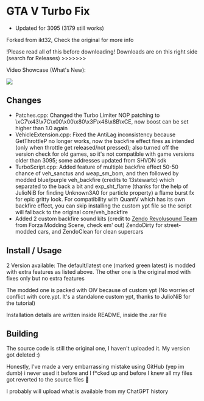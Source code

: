 GTA V Turbo Fix
=====================
- Updated for 3095 (3179 still works)

Forked from ikt32, Check the original for more info

!Please read all of this before downloading!   Downloads are on this right side (search for Releases)  >>>>>>>

Video Showcase (What's New):

[![](https://media.giphy.com/media/v1.Y2lkPTc5MGI3NjExdmsxczdmMzhodmZud21kMXBvdGhqbnVraXk0aG0xdWw3djl1NzA5eCZlcD12MV9pbnRlcm5hbF9naWZfYnlfaWQmY3Q9Zw/kXhwmtMZ4EKzGCqvHf/giphy.gif)](http://www.youtube.com/watch?v=kEQCRlDJv-w "Click to play on Youtube.com")


## Changes
- Patches.cpp: Changed the Turbo Limiter NOP patching to \xC7\x43\x7C\x00\x00\x80\x3F\x48\x8B\xCE, now boost can be set higher than 1.0 again
- VehicleExtension.cpp: Fixed the AntiLag inconsistency because GetThrottleP no longer works, now the backfire effect fires as intended (only when throttle get released/not pressed);
  also turned off the version check for old games, so it's not compatible with game versions older than 3095; some addresses updated from SHVDN sdk
- TurboScript.cpp: Added feature of multiple backfire effect 50-50 chance of veh_sanctus and weap_sm_bom,
  and then followed by modded blue/purple veh_backfire (credits to 13stewartc) which separated to the back a bit
  and exp_sht_flame (thanks for the help of JulioNiB for finding Unknown3A0 for particle property) a flame burst fx for epic gritty look. 
  For compatibility with QuantV which has its own backfire effect, you can skip installing the custom ypt file so the script will fallback to the original core/veh_backfire
- Added 2 custom backfire sound kits (credit to [Zendo Revolusound Team](https://www.nexusmods.com/forzahorizon5/mods/86) from Forza Modding Scene, check em' out)
  ZendoDirty for street-modded cars, and ZendoClean for clean supercars

## Install / Usage

2 Version available: The default/latest one (marked green latest) is modded with extra features as listed above. The other one is the original mod with fixes only but no extra features

The modded one is packed with OIV because of custom ypt
(No worries of conflict with core.ypt. It's a standalone custom ypt, thanks to JulioNiB for the tutorial)

Installation details are written inside README, inside the .rar file

## Building

The source code is still the original one, I haven't uploaded it. My version got deleted :) 

Honestly, I've made a very embarrassing mistake using GitHub (yep im dumb) i never used it before and I f*cked up
and before I knew all my files got reverted to the source files 🤦

I probably will upload what is available from my ChatGPT history
